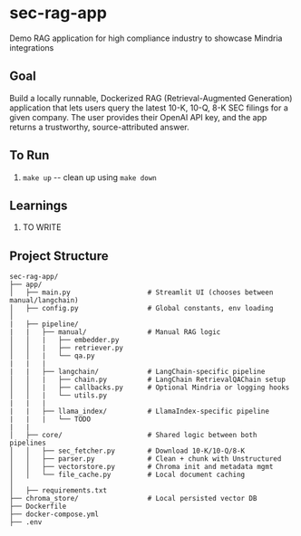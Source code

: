 # sec-rag-app
Demo RAG application for high compliance industry to showcase Mindria integrations

## Goal

Build a locally runnable, Dockerized RAG (Retrieval-Augmented Generation) application that lets users query the latest 10-K, 10-Q, 8-K SEC filings for a given company. The user provides their OpenAI API key, and the app returns a trustworthy, source-attributed answer.

## To Run
1. `make up`
-- clean up using `make down`

## Learnings

1. TO WRITE

## Project Structure

```
sec-rag-app/
├── app/
│   ├── main.py                   # Streamlit UI (chooses between manual/langchain)
│   ├── config.py                 # Global constants, env loading
│
|   ├── pipeline/
|   |   ├── manual/               # Manual RAG logic
│   │   |   ├── embedder.py
│   │   |   ├── retriever.py
│   │   |   └── qa.py
|   |   |
|   |   ├── langchain/            # LangChain-specific pipeline
│   │   |   ├── chain.py          # LangChain RetrievalQAChain setup
│   │   |   ├── callbacks.py      # Optional Mindria or logging hooks
│   │   |   └── utils.py
|   |   |
|   |   ├── llama_index/          # LlamaIndex-specific pipeline
|   |   |   └── TODO
|   |
│   ├── core/                     # Shared logic between both pipelines
│   │   ├── sec_fetcher.py        # Download 10-K/10-Q/8-K
│   │   ├── parser.py             # Clean + chunk with Unstructured
│   │   ├── vectorstore.py        # Chroma init and metadata mgmt
│   │   └── file_cache.py         # Local document caching
│
│   ├── requirements.txt
├── chroma_store/                 # Local persisted vector DB
├── Dockerfile
├── docker-compose.yml
├── .env
```

